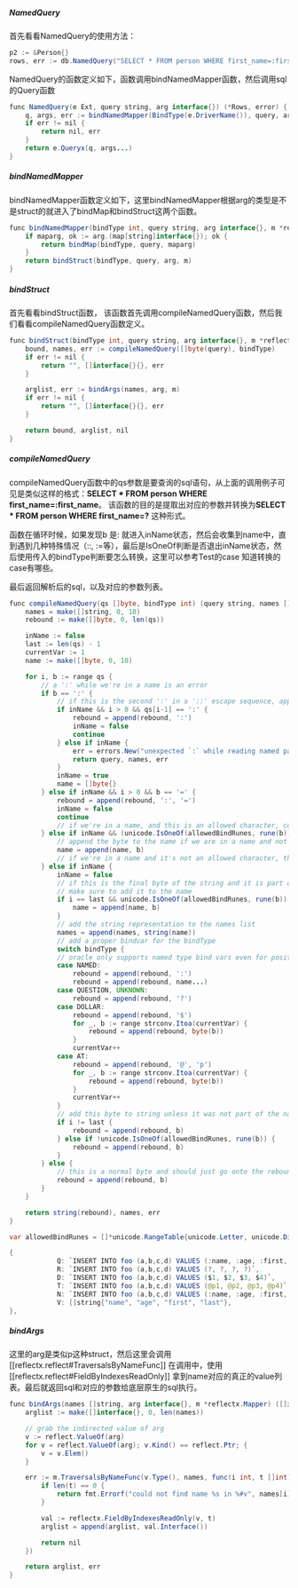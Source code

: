 
##### NamedQuery

首先看看NamedQuery的使用方法：
``` java
p2 := &Person{}
rows, err := db.NamedQuery("SELECT * FROM person WHERE first_name=:first_name", p)
```

NamedQuery的函数定义如下，函数调用bindNamedMapper函数，然后调用sql的Query函数
``` java
func NamedQuery(e Ext, query string, arg interface{}) (*Rows, error) {
	q, args, err := bindNamedMapper(BindType(e.DriverName()), query, arg, mapperFor(e))
	if err != nil {
		return nil, err
	}
	return e.Queryx(q, args...)
}
```



##### bindNamedMapper
bindNamedMapper函数定义如下，这里bindNamedMapper根据arg的类型是不是struct的就进入了bindMap和bindStruct这两个函数。
``` java
func bindNamedMapper(bindType int, query string, arg interface{}, m *reflectx.Mapper) (string, []interface{}, error) {
	if maparg, ok := arg.(map[string]interface{}); ok {
		return bindMap(bindType, query, maparg)
	}
	return bindStruct(bindType, query, arg, m)
}
```

#####  bindStruct
首先看看bindStruct函数， 该函数首先调用compileNamedQuery函数，然后我们看看compileNamedQuery函数定义。
``` java
func bindStruct(bindType int, query string, arg interface{}, m *reflectx.Mapper) (string, []interface{}, error) {
	bound, names, err := compileNamedQuery([]byte(query), bindType)
	if err != nil {
		return "", []interface{}{}, err
	}

	arglist, err := bindArgs(names, arg, m)
	if err != nil {
		return "", []interface{}{}, err
	}

	return bound, arglist, nil
}
```

#####  compileNamedQuery

compileNamedQuery函数中的qs参数是要查询的sql语句，从上面的调用例子可见是类似这样的格式：**SELECT \* FROM person WHERE first_name=:first_name**。 该函数的目的是提取出对应的参数并转换为**SELECT \* FROM person WHERE first_name=?** 这种形式。    
	
函数在循环时候，如果发现b 是: 就进入inName状态，然后会收集到name中，直到遇到几种特殊情况（::, :=等），最后是IsOneOf判断是否退出inName状态，然后使用传入的bindType判断要怎么转换，这里可以参考Test的case 知道转换的case有哪些。

最后返回解析后的sql，以及对应的参数列表。


``` java
func compileNamedQuery(qs []byte, bindType int) (query string, names []string, err error) {
	names = make([]string, 0, 10)
	rebound := make([]byte, 0, len(qs))

	inName := false
	last := len(qs) - 1
	currentVar := 1
	name := make([]byte, 0, 10)

	for i, b := range qs {
		// a ':' while we're in a name is an error
		if b == ':' {
			// if this is the second ':' in a '::' escape sequence, append a ':'
			if inName && i > 0 && qs[i-1] == ':' {
				rebound = append(rebound, ':')
				inName = false
				continue
			} else if inName {
				err = errors.New("unexpected `:` while reading named param at " + strconv.Itoa(i))
				return query, names, err
			}
			inName = true
			name = []byte{}
		} else if inName && i > 0 && b == '=' {
			rebound = append(rebound, ':', '=')
			inName = false
			continue
			// if we're in a name, and this is an allowed character, continue
		} else if inName && (unicode.IsOneOf(allowedBindRunes, rune(b)) || b == '_' || b == '.') && i != last {
			// append the byte to the name if we are in a name and not on the last byte
			name = append(name, b)
			// if we're in a name and it's not an allowed character, the name is done
		} else if inName {
			inName = false
			// if this is the final byte of the string and it is part of the name, then
			// make sure to add it to the name
			if i == last && unicode.IsOneOf(allowedBindRunes, rune(b)) {
				name = append(name, b)
			}
			// add the string representation to the names list
			names = append(names, string(name))
			// add a proper bindvar for the bindType
			switch bindType {
			// oracle only supports named type bind vars even for positional
			case NAMED:
				rebound = append(rebound, ':')
				rebound = append(rebound, name...)
			case QUESTION, UNKNOWN:
				rebound = append(rebound, '?')
			case DOLLAR:
				rebound = append(rebound, '$')
				for _, b := range strconv.Itoa(currentVar) {
					rebound = append(rebound, byte(b))
				}
				currentVar++
			case AT:
				rebound = append(rebound, '@', 'p')
				for _, b := range strconv.Itoa(currentVar) {
					rebound = append(rebound, byte(b))
				}
				currentVar++
			}
			// add this byte to string unless it was not part of the name
			if i != last {
				rebound = append(rebound, b)
			} else if !unicode.IsOneOf(allowedBindRunes, rune(b)) {
				rebound = append(rebound, b)
			}
		} else {
			// this is a normal byte and should just go onto the rebound query
			rebound = append(rebound, b)
		}
	}

	return string(rebound), names, err
}
```

``` java
var allowedBindRunes = []*unicode.RangeTable{unicode.Letter, unicode.Digit}
```

``` java
{
			Q: `INSERT INTO foo (a,b,c,d) VALUES (:name, :age, :first, :last)`,
			R: `INSERT INTO foo (a,b,c,d) VALUES (?, ?, ?, ?)`,
			D: `INSERT INTO foo (a,b,c,d) VALUES ($1, $2, $3, $4)`,
			T: `INSERT INTO foo (a,b,c,d) VALUES (@p1, @p2, @p3, @p4)`,
			N: `INSERT INTO foo (a,b,c,d) VALUES (:name, :age, :first, :last)`,
			V: []string{"name", "age", "first", "last"},
},
```


##### bindArgs

这里的arg是类似p这种struct，然后这里会调用 [[reflectx.reflect#TraversalsByNameFunc]] 在调用中，使用[[reflectx.reflect#FieldByIndexesReadOnly]] 拿到name对应的真正的value列表。最后就返回sql和对应的参数给底层原生的sql执行。



``` java
func bindArgs(names []string, arg interface{}, m *reflectx.Mapper) ([]interface{}, error) {
	arglist := make([]interface{}, 0, len(names))

	// grab the indirected value of arg
	v := reflect.ValueOf(arg)
	for v = reflect.ValueOf(arg); v.Kind() == reflect.Ptr; {
		v = v.Elem()
	}

	err := m.TraversalsByNameFunc(v.Type(), names, func(i int, t []int) error {
		if len(t) == 0 {
			return fmt.Errorf("could not find name %s in %#v", names[i], arg)
		}

		val := reflectx.FieldByIndexesReadOnly(v, t)
		arglist = append(arglist, val.Interface())

		return nil
	})

	return arglist, err
}
```
